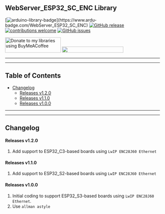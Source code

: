 ## WebServer_ESP32_SC_ENC Library

[![arduino-library-badge](https://www.ardu-badge.com/badge/WebServer_ESP32_SC_ENC.svg?)](https://www.ardu-badge.com/WebServer_ESP32_SC_ENC)
[![GitHub release](https://img.shields.io/github/release/khoih-prog/WebServer_ESP32_SC_ENC.svg)](https://github.com/khoih-prog/WebServer_ESP32_SC_ENC/releases)
[![contributions welcome](https://img.shields.io/badge/contributions-welcome-brightgreen.svg?style=flat)](#Contributing)
[![GitHub issues](https://img.shields.io/github/issues/khoih-prog/WebServer_ESP32_SC_ENC.svg)](http://github.com/khoih-prog/WebServer_ESP32_SC_ENC/issues)

<a href="https://www.buymeacoffee.com/khoihprog6" title="Donate to my libraries using BuyMeACoffee"><img src="https://cdn.buymeacoffee.com/buttons/v2/default-yellow.png" alt="Donate to my libraries using BuyMeACoffee" style="height: 50px !important;width: 181px !important;" ></a>
<a href="https://www.buymeacoffee.com/khoihprog6" title="Donate to my libraries using BuyMeACoffee"><img src="https://img.shields.io/badge/buy%20me%20a%20coffee-donate-orange.svg?logo=buy-me-a-coffee&logoColor=FFDD00" style="height: 20px !important;width: 200px !important;" ></a>

---
---

## Table of Contents


* [Changelog](#changelog)
  * [Releases v1.2.0](#releases-v120)
  * [Releases v1.1.0](#releases-v110)
  * [Releases v1.0.0](#releases-v100)

---
---

## Changelog

#### Releases v1.2.0

1. Add support to ESP32_C3-based boards using `LwIP ENC28J60 Ethernet`

#### Releases v1.1.0

1. Add support to ESP32_S2-based boards using `LwIP ENC28J60 Ethernet`

#### Releases v1.0.0

1. Initial coding to support ESP32_S3-based boards using `LwIP ENC28J60 Ethernet`.
2. Use `allman astyle`


